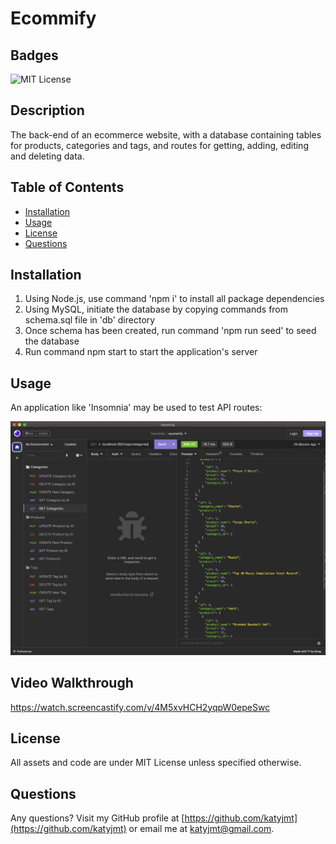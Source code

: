 
# Ecommify

## Badges
![MIT License](https://img.shields.io/badge/license-MIT_License-purple)

## Description
The back-end of an ecommerce website, with a database containing tables for products, categories and tags, and routes for getting, adding, editing and deleting data.

## Table of Contents
- [Installation](#installation)
- [Usage](#usage)
- [License](#license)
- [Questions](#questions)


## Installation
1. Using Node.js, use command 'npm i' to install all package dependencies
2. Using MySQL, initiate the database by copying commands from schema.sql file in 'db' directory
3. Once schema has been created, run command 'npm run seed' to seed the database
4. Run command npm start to start the application's server

## Usage
An application like 'Insomnia' may be used to test API routes:

![Screenshot of routes being tested in Insomnia application](./assets/screenshot.png)

## Video Walkthrough
https://watch.screencastify.com/v/4M5xvHCH2yqpW0epeSwc

## License
All assets and code are under MIT License unless specified otherwise.

## Questions
Any questions? Visit my GitHub profile at [https://github.com/katyjmt](https://github.com/katyjmt) or email me at [katyjmt@gmail.com](katyjmt@gmail.com).
